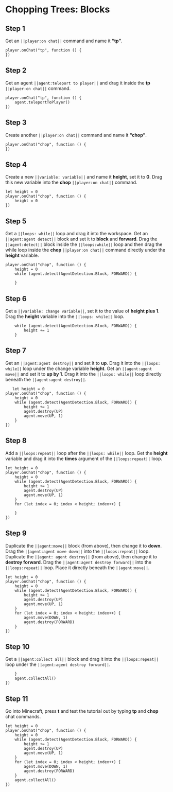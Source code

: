# Chopping Trees: Blocks

## Step 1
Get an ``||player:on chat||`` command and name it **“tp”**.

```blocks
player.onChat("tp", function () {
})
```

## Step 2
Get an agent ``||agent:teleport to player||`` and drag it inside the **tp**  ``||player:on chat||`` command.

```blocks
player.onChat("tp", function () {
    agent.teleportToPlayer()
})
```

## Step 3

Create another ``||player:on chat||`` command and name it **“chop”**.

```blocks
player.onChat("chop", function () {
})
```

## Step 4

Create a new ``||variable: variable||`` and name it **height**, set it to **0**. Drag this new variable into the **chop** ``||player:on chat||`` command.

```blocks
let height = 0
player.onChat("chop", function () {
    height = 0
})
```

## Step 5

Get a ``||loops: while||`` loop and drag it into the workspace. Get an ``||agent:agent detect||`` block and set it to **block** and **forward**. Drag the ``||agent:detect||`` block inside the ``||loops:while||`` loop and then drag the while loop inside the **chop** ``||player:on chat||`` command directly under the **height** variable.

```blocks
player.onChat("chop", function () {
    height = 0
    while (agent.detect(AgentDetection.Block, FORWARD)) {
    	
    }
```

## Step 6

Get a ``||variable: change variable||``, set it to the value of **height plus 1**. Drag the **height** variable into the ``||loops: while||`` loop.

```blocks
    while (agent.detect(AgentDetection.Block, FORWARD)) {
        height += 1
    }
```

## Step 7

Get an ``||agent:agent destroy||`` and set it to **up**. Drag it into the ``||loops: while||`` loop under the change variable **height**. Get an ``||agent:agent move||`` and set it to **up by 1**. Drag it into the ``||loops: while||`` loop directly beneath the ``||agent:agent destroy||``.

```blocks
   let height = 0
player.onChat("chop", function () {
    height = 0
    while (agent.detect(AgentDetection.Block, FORWARD)) {
        height += 1
        agent.destroy(UP)
        agent.move(UP, 1)
    }
})
```


## Step 8

Add a ``||loops:repeat||`` loop after the ``||loops: while||`` loop. Get the **height** variable and drag it into the **times** argument of the ``||loops:repeat||`` loop.

```blocks
let height = 0
player.onChat("chop", function () {
    height = 0
    while (agent.detect(AgentDetection.Block, FORWARD)) {
        height += 1
        agent.destroy(UP)
        agent.move(UP, 1)
    }
    for (let index = 0; index < height; index++) {
    	
    }
})
```

## Step 9

Duplicate the ``||agent:move||`` block (from above), then change it to **down**. Drag the ``||agent:agent move down||`` into the ``||loops:repeat||`` loop. Duplicate the ``||agent: agent destroy||`` (from above), then change it to **destroy forward**. Drag the ``||agent:agent destroy forward||`` into the  ``||loops:repeat||`` loop. Place it directly beneath the ``||agent:move||``.

```blocks
let height = 0
player.onChat("chop", function () {
    height = 0
    while (agent.detect(AgentDetection.Block, FORWARD)) {
        height += 1
        agent.destroy(UP)
        agent.move(UP, 1)
    }
    for (let index = 0; index < height; index++) {
        agent.move(DOWN, 1)
        agent.destroy(FORWARD)
    }
})

```

## Step 10

Get a ``||agent:collect all||`` block and drag it into the  ``||loops:repeat||`` loop under the ``||agent:agent destroy forward||``.

```blocks
    }
    agent.collectAll()
})
```

## Step 11

Go into Minecraft, press **t** and test the tutorial out by typing **tp** and **chop** chat commands.
```blocks
let height = 0
player.onChat("chop", function () {
    height = 0
    while (agent.detect(AgentDetection.Block, FORWARD)) {
        height += 1
        agent.destroy(UP)
        agent.move(UP, 1)
    }
    for (let index = 0; index < height; index++) {
        agent.move(DOWN, 1)
        agent.destroy(FORWARD)
    }
    agent.collectAll()
})
```
